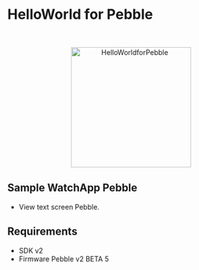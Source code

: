 HelloWorld for Pebble
===================


<br />

<p align="center">
	<img src="https://dl.dropboxusercontent.com/u/2203319/Pebble/helloworld.png" alt="HelloWorldforPebble" title="HelloWorldforPebble" width="245px" />
</p>

## Sample WatchApp Pebble

- View text screen Pebble.


## Requirements

- SDK v2
- Firmware Pebble v2 BETA 5

